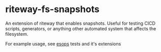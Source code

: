 # riteway-fs-snapshots

An extension of riteway that enables snapshots. Useful for testing CICD scripts, generators, or anything other automated system that affects the filesystem.

For example usage, see [esops](https://github.com/sartaj/esops) tests and it's extensions
